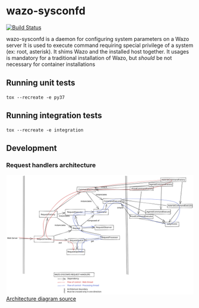 # wazo-sysconfd

[![Build Status](https://jenkins.wazo.community/buildStatus/icon?job=wazo-sysconfd)](https://jenkins.wazo.community/job/wazo-sysconfd)

wazo-sysconfd is a daemon for configuring system parameters on a Wazo server
It is used to execute command requiring special privilege of a system (ex: root, asterisk). It shims
Wazo and the installed host together. It usages is mandatory for a traditional installation of Wazo,
but *should* be not necessary for container installations

## Running unit tests

```shell
tox --recreate -e py37
```

## Running integration tests

```shell
tox --recreate -e integration
```

## Development

### Request handlers architecture

![Architecture diagram](doc/wazo-sysconfd-request-handlers-architecture.svg)
[Architecture diagram source](https://excalidraw.com/#json=5720016209051648,87-AW9gy4HNCa4M0pwUi6w)
